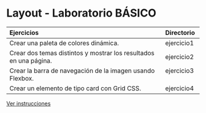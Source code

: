 # Layout - Laboratorio BÁSICO

| **Ejercicios**            | Directorio                                                          |
| :---------------------------------------------------------------- | :-------------------------- |
| Crear una paleta de colores dinámica.                             | ejercicio1                  |
| Crear dos temas distintos y mostrar los resultados en una página. | ejercicio2                  |
| Crear la barra de navegación de la imagen usando Flexbox.         | ejercicio3                  |
| Crear un elemento de tipo card con Grid CSS.                      | ejercicio4                  |

[Ver instrucciones](instrucciones.pdf)
